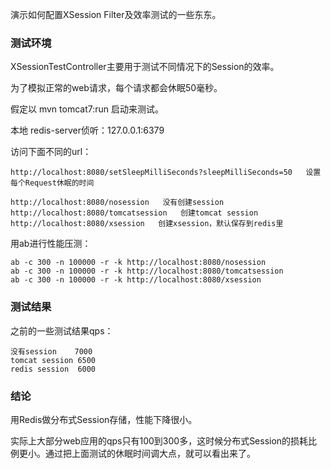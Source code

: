

演示如何配置XSession Filter及效率测试的一些东东。 

### 测试环境
XSessionTestController主要用于测试不同情况下的Session的效率。

为了模拟正常的web请求，每个请求都会休眠50毫秒。

假定以 mvn tomcat7:run 启动来测试。

本地 redis-server侦听：127.0.0.1:6379

访问下面不同的url：
```
http://localhost:8080/setSleepMilliSeconds?sleepMilliSeconds=50   设置每个Request休眠的时间

http://localhost:8080/nosession   没有创建session
http://localhost:8080/tomcatsession   创建tomcat session
http://localhost:8080/xsession   创建xsession，默认保存到redis里
```

用ab进行性能压测：
```
ab -c 300 -n 100000 -r -k http://localhost:8080/nosession
ab -c 300 -n 100000 -r -k http://localhost:8080/tomcatsession
ab -c 300 -n 100000 -r -k http://localhost:8080/xsession
```
### 测试结果
之前的一些测试结果qps：
```
没有session    7000
tomcat session 6500
redis session  6000
```
### 结论
用Redis做分布式Session存储，性能下降很小。

实际上大部分web应用的qps只有100到300多，这时候分布式Session的损耗比例更小。通过把上面测试的休眠时间调大点，就可以看出来了。

